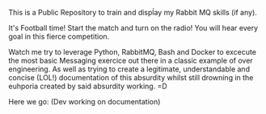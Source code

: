 This is a Public Repository to train and dispĺay my Rabbit MQ skills (if any).

It's Football time! Start the match and turn on the radio! You will hear every goal in this fierce competition.

Watch me try to leverage Python, RabbitMQ, Bash and Docker to excecute the most basic Messaging exercice out there in a classic example of over engineering.
As well as trying to create a legitimate, understandable and concise (LOL!) documentation of this absurdity whilst still drowning in the euhporia created by said absurdity working. =D

Here we go:
(Dev working on documentation)
